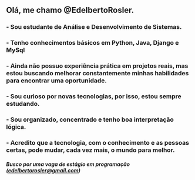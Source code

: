 ## Olá, me chamo @EdelbertoRosler.
### - Sou estudante de Análise e Desenvolvimento de Sistemas.
### - Tenho conhecimentos básicos em Python, Java, Django e MySql
### - Ainda não possuo experiência prática em projetos reais, mas estou buscando melhorar constantemente minhas habilidades para encontrar uma oportunidade.
### - Sou curioso por novas tecnologias, por isso, estou sempre estudando.
### - Sou organizado, concentrado e tenho boa interpretação lógica.
### - Acredito que a tecnologia, com o conhecimento e as pessoas certas, pode mudar, cada vez mais, o mundo para melhor.
##### Busco por uma vaga de estágio em programação (edelbertorosler@gmail.com)

